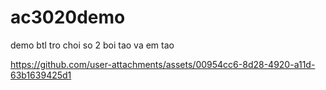 # ac3020demo
demo btl tro choi so 2 boi tao va em tao
<br>



https://github.com/user-attachments/assets/00954cc6-8d28-4920-a11d-63b1639425d1

